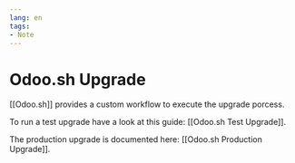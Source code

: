 ```yaml
---
lang: en
tags:
- Note
---
```

# Odoo.sh Upgrade

[[Odoo.sh]] provides a custom workflow to execute the upgrade porcess.

To run a test upgrade have a look at this guide: [[Odoo.sh Test Upgrade]].

The production upgrade is documented here: [[Odoo.sh Production Upgrade]].